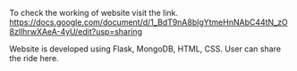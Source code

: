 To check the working of website visit the link.
https://docs.google.com/document/d/1_BdT9nA8blgYtmeHnNAbC44tN_zO8zlIhrwXAeA-4yU/edit?usp=sharing

Website is developed using Flask, MongoDB, HTML, CSS.
User can share the ride here.
